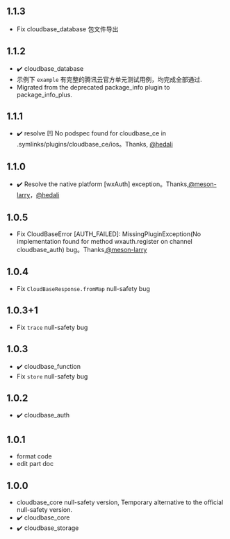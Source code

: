 ## 1.1.3
- Fix cloudbase_database 包文件导出

## 1.1.2
- ✔️ cloudbase_database
- 示例下 `example` 有完整的腾讯云官方单元测试用例，均完成全部通过.
- Migrated from the deprecated package_info plugin to package_info_plus.

## 1.1.1
* ✔️ resolve [!] No podspec found for cloudbase_ce in .symlinks/plugins/cloudbase_ce/ios。Thanks, [@hedali](https://github.com/hedali)

## 1.1.0
* ✔️ Resolve the native platform [wxAuth] exception。Thanks,[@meson-larry](https://github.com/meson-larry)，[@hedali](https://github.com/hedali)

## 1.0.5
* Fix CloudBaseError [AUTH_FAILED]: MissingPluginException(No implementation found for method wxauth.register on channel cloudbase_auth) bug。Thanks,[@meson-larry](https://github.com/meson-larry)

## 1.0.4
* Fix `CloudBaseResponse.fromMap` null-safety bug

## 1.0.3+1
* Fix `trace` null-safety bug

## 1.0.3
* ✔️ cloudbase_function
* Fix `store` null-safety bug

## 1.0.2
* ✔️ cloudbase_auth

## 1.0.1
* format code
* edit part doc

## 1.0.0
* cloudbase_core null-safety version, Temporary alternative to the official null-safety version.
* ✔️ cloudbase_core
* ✔️ cloudbase_storage
